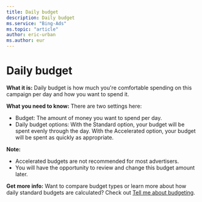 ```yaml
---
title: Daily budget
description: Daily budget
ms.service: "Bing-Ads"
ms.topic: "article"
author: eric-urban
ms.author: eur
---
```


# Daily budget

**What it is:**  Daily budget is how much you're comfortable spending on this campaign per day and how you want to spend it.

**What you need to know:**  There are two settings here:
- Budget: The amount of money you want to spend per day.
- Daily budget options: With the Standard option, your budget will be spent evenly through the day. With the Accelerated option, your budget will be spent as quickly as appropriate.

**Note:**
- Accelerated budgets are not recommended for most advertisers.
- You will have the opportunity to review and change this budget amount later.

**Get more info:**  Want to compare budget types or learn more about how daily standard budgets are calculated? Check out [Tell me about budgeting](../hlp_BA_CONC_AboutBudgetType.md).


